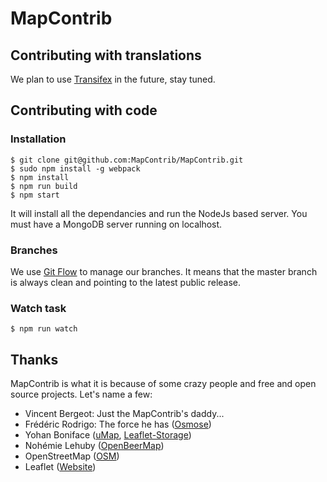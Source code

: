 # MapContrib


## Contributing with translations

We plan to use [Transifex](http://www.transifex.com) in the future, stay tuned.


## Contributing with code

### Installation

    $ git clone git@github.com:MapContrib/MapContrib.git
    $ sudo npm install -g webpack
    $ npm install
    $ npm run build
    $ npm start

It will install all the dependancies and run the NodeJs based server.
You must have a MongoDB server running on localhost.


### Branches

We use [Git Flow](https://github.com/nvie/gitflow) to manage our branches. It means that the master branch is always clean and pointing to the latest public release.


### Watch task

    $ npm run watch


## Thanks

MapContrib is what it is because of some crazy people and free and open source projects. Let's name a few:

* Vincent Bergeot: Just the MapContrib's daddy...
* Frédéric Rodrigo: The force he has ([Osmose](https://github.com/osm-fr/osmose-backend))
* Yohan Boniface ([uMap](https://bitbucket.org/yohanboniface/umap), [Leaflet-Storage](https://github.com/yohanboniface/Leaflet.Storage))
* Nohémie Lehuby ([OpenBeerMap](https://github.com/OpenBeerMap/OpenBeerMap.github.io))
* OpenStreetMap ([OSM](http://osm.org))
* Leaflet ([Website](http://leafletjs.com))
